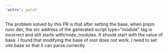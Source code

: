 ```yaml
---
'astro': patch
---
```


The problem solved by this PR is that after setting the base, when pnpm runs dev, the src address of the generated script type="module" tag is incorrect and still starts with/node_modules. It should start with the value of base. I found that modifying the base of root does not work. I need to set vite.base so that it can parse correctly
